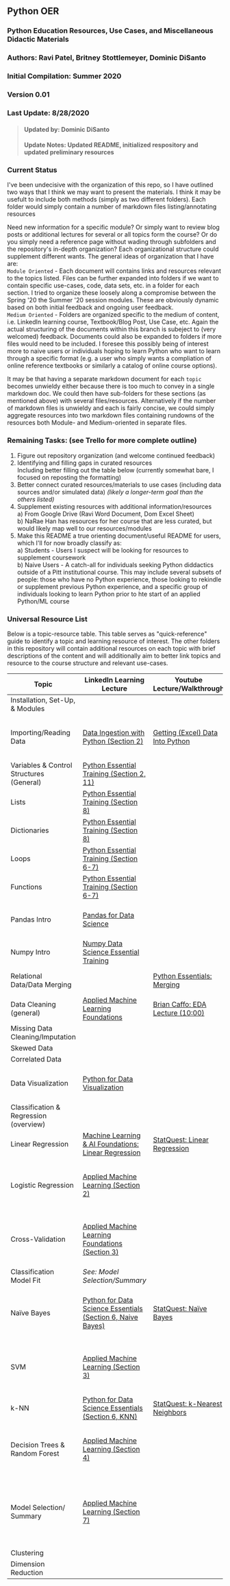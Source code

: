## Python OER
### Python Education Resources, Use Cases, and Miscellaneous Didactic Materials
### Authors: Ravi Patel, Britney Stottlemeyer, Dominic DiSanto
### Initial Compilation: Summer 2020
### Version 0.01
### Last Update: 8/28/2020
 > #### Updated by: Dominic DiSanto
 > #### Update Notes: Updated README, initialized respository and updated preliminary resources 

### Current Status
I've been undecisive with the organization of this repo, so I have outlined two ways that I think we may want to present the materials. I think it may be usefult to include both methods (simply as two different folders). Each folder would simply contain a number of markdown files listing/annotating resources

Need new information for a specific module? Or simply want to review blog posts or additional lectures for several or all topics form the course? Or do you simply need a reference page without wading through subfolders and the repository's in-depth organization? Each organizational structure could supplement different wants. The general ideas of organization that I have are:   
  `Module Oriented` - Each document will contains links and resources relevant to the topics listed. Files can be further expanded into folders if we want to contain specific use-cases, code, data sets, etc. in a folder for each section. I tried to organize these loosely along a compromise between the Spring '20 the Summer '20 session modules. These are obviously dynamic based on both initial feedback and ongoing user feedback.  
  `Medium Oriented` - Folders are organized specific to the medium of content, i.e. LinkedIn learning course, Textbook/Blog Post, Use Case, etc. Again the actual structuring of the documents within this branch is subeject to (very welcomed) feedback. Documents could also be expanded to folders if more files would need to be included. I foresee this possibly being of interest more to naive users or individuals hoping to learn Python who want to learn through a specific format (e.g. a user who simply wants a compliation of online reference textbooks or similarly a catalog of online course options). 
  
It may be that having a separate markdown document for each `topic` becomes unwieldy either because there is too much to convey in a single markdown doc. We could then have sub-folders for these sections (as mentioned above) with several files/resources. Alternatively if the number of markdown files is unwieldy and each is fairly concise, we could simply aggregate resources into two markdown files containing rundowns of the resources both Module- and Medium-oriented in separate files. 

### Remaining Tasks: (see Trello for more complete outline) 
 1) Figure out repository organization (and welcome continued feedback) 
 2) Identifying and filling gaps in curated resources  
      Including better filling out the table below (currently somewhat bare, I focused on reposting  the formatting)
 3) Better connect curated resources/materials to use cases (including data sources and/or simulated data) *(likely a longer-term goal than the others listed)*
 4) Supplement existing resources with additional information/resources  
    a) From Google Drive (Ravi Word Document, Dom Excel Sheet)  
    b) NaRae Han has resources for her course that are less curated, but would likely map well to our resources/modules
 5) Make this README a true orienting document/useful README for users, which I'll for now broadly classify as:  
    a) Students - Users I suspect will be looking for resources to supplement coursework  
    b) Naive Users - A catch-all for individuals seeking Python diddactics outside of a Pitt institutional course. This may include several subsets of people: those who have no Python experience, those looking to rekindle or supplement previous Python experience, and a specific group of individuals looking to learn Python prior to hte start of an applied Python/ML course
  


### Universal Resource List

Below is a topic-resource table. This table serves as "quick-reference" guide to identify a topic and learning resource of interest. The other folders in this repository will contain additional resources on each topic with brief descriptions of the content and will additionally aim to better link topics and resource to the course structure and relevant use-cases.  

| Topic                                    | LinkedIn Learning Lecture                                                                                                                                                                                       | Youtube Lecture/Walkthrough                                                                                                                                                                                 | Text Resource/Walkthrough                                                                                                                                                          |                                  Relevant Publication                                                                                                                                                                                            | Case Study |
|------------------------------------------|-----------------------------------------------------------------------------------------------------------------------------------------------------------------------------------------------------------------|-------------------------------------------------------------------------------------------------------------------------------------------------------------------------------------------------------------|------------------------------------------------------------------------------------------------------------------------------------------------------------------------------------|:------------------------------------------------------------------------------------------------------------------------------------------------------------------------------------------------------------------------------------------------:|------------|
| Installation, Set-Up, & Modules          |                                                                                                                                                                                                                 |                                                                                                                                                                                                             |                                                                                                                                                                                    |                                                                                                                                                                                                                                                  |     N/A    |
| Importing/Reading Data                   | [Data Ingestion with Python (Section 2)](https://www.linkedin.com/learning/data-ingestion-with-python/why-is-data-inegstion-important?pathUrn=urn%3Ali%3AlyndaLearningPath%3A5b61ea25498e580437e51859&u=2252458)| [Getting (Excel) Data Into Python](https://www.youtube.com/watch?v=gpfjVPu90Sc&t=13s)                                                                                                                       |                                                                                                                                                                                    |["All my Pharmacy Students Learn to Code"](https://www.pharmacytimes.com/contributor/david-berkowitz/2017/12/all-my-pharmacy-students-learn-to-code)                                                                                              |     N/A    |
| Variables & Control Structures (General) | [Python Essential Training (Section 2, 11)](https://www.linkedin.com/learning/python-essential-training-2/welcome?pathUrn=urn%3Ali%3AlyndaLearningPath%3A5b61ea25498e580437e51859&u=2252458)                    |                                                                                                                                                                                                             |                                                                                                                                                                                    |                                                                                                                                                                                                                                                  |            |
| Lists                                    | [Python Essential Training (Section 8)](https://www.linkedin.com/learning/python-essential-training-2/exercise-files?pathUrn=urn%3Ali%3AlyndaLearningPath%3A5b61ea25498e580437e51859&u=2252458)                 |                                                                                                                                                                                                             |                                                                                                                                                                                    |                                                                                                                                                                                                                                                  |            |
| Dictionaries                             | [Python Essential Training (Section 8)](https://www.linkedin.com/learning/python-essential-training-2/exercise-files?pathUrn=urn%3Ali%3AlyndaLearningPath%3A5b61ea25498e580437e51859&u=2252458)                 |                                                                                                                                                                                                             |                                                                                                                                                                                    |                                                                                                                                                                                                                                                  |            |
| Loops                                    | [Python Essential Training (Section 6-7)](https://www.linkedin.com/learning/python-essential-training-2/welcome?pathUrn=urn%3Ali%3AlyndaLearningPath%3A5b61ea25498e580437e51859&u=2252458)                      |                                                                                                                                                                                                             |                                                                                                                                                                                    |                                                                                                                                                                                                                                                  |            |
| Functions                                |  [Python Essential Training (Section 6-7)](https://www.linkedin.com/learning/python-essential-training-2/welcome?pathUrn=urn%3Ali%3AlyndaLearningPath%3A5b61ea25498e580437e51859&u=2252458)                     |                                                                                                                                                                                                             |                                                                                                                                                                                    |                                                                                                                                                                                                                                                  |            |
| Pandas Intro                             | [Pandas for Data Science](https://www.linkedin.com/learning/pandas-for-data-science/welcome?u=2252458)                                                                                                          |                                                                                                                                                                                                             | [Python Data Science Handbook (3 Data Manipulation with Pandas)](https://jakevdp.github.io/PythonDataScienceHandbook/03.00-introduction-to-pandas.html)                            |[IBM Blog: Breaking the 80/20 Rule](https://www.ibm.com/cloud/blog/ibm-data-catalog-data-scientists-productivity#:~:text=Yet%20in%20most%20companies%2C%20the,percent%20to%20actually%20perform%20analysis.)                                      |            |
| Numpy Intro                              | [Numpy Data Science Essential Training](https://www.linkedin.com/learning/numpy-data-science-essential-training/welcome?pathUrn=urn%3Ali%3AlyndaLearningPath%3A5a7dfa53498e11b777b686c7&u=2252458)              |                                                                                                                                                                                                             | [Python Data Science Handbook (2. Intro to NumPy)](https://jakevdp.github.io/PythonDataScienceHandbook/02.00-introduction-to-numpy.html)                                           |                                                                                                                                                                                                                                                  |            |
| Relational Data/Data Merging             |                                                                                                                                                                                                                 | [Python Essentials: Merging](https://www.youtube.com/watch?v=XMjSGGej9y8)                                                                                                                                   | [Python Data Science Handbook (3.07 Combining Datasets)](https://jakevdp.github.io/PythonDataScienceHandbook/03.07-merge-and-join.html)                                            |                                                                                                                                                                                                                                                  |            |
| Data Cleaning (general)                  | [Applied Machine Learning Foundations](https://www.linkedin.com/learning/applied-machine-learning-foundations/leveraging-machine-learning?u=2252458)                                                            | [Brian Caffo: EDA Lecture (10:00)](https://www.youtube.com/watch?v=5rTb6AkKhds&feature=youtu.be&t=593)                                                                                                      |                                                                                                                                                                                    |                                                                                                                                                                                                                                                  |            |
| Missing Data Cleaning/Imputation         |                                                                                                                                                                                                                 |                                                                                                                                                                                                             |                                                                                                                                                                                    |                                                                                                                                                                                                                                                  |            |
| Skewed Data                              |                                                                                                                                                                                                                 |                                                                                                                                                                                                             |                                                                                                                                                                                    |                                                                                                                                                                                                                                                  |            |
| Correlated Data                          |                                                                                                                                                                                                                 |                                                                                                                                                                                                             |                                                                                                                                                                                    |                                                                                                                                                                                                                                                  |            |
| Data Visualization                       | [Python for Data Visualization](https://www.linkedin.com/learning/python-for-data-visualization/effectively-present-data-with-python?pathUrn=urn%3Ali%3AlyndaLearningPath%3A5b61ea25498e580437e51859&u=2252458) |                                                                                                                                                                                                             | [Python Data Science Handbook (4. Visualiation with Matplotlib)](https://jakevdp.github.io/PythonDataScienceHandbook/04.00-introduction-to-matplotlib.html)                        |                                                                                                                                                                                                                                                  |            |
| Classification & Regression (overview)   |                                                                                                                                                                                                                 |                                                                                                                                                                                                             | [Supervised ML: Classification and Regression (Medium)](https://medium.com/quick-code/regression-versus-classification-machine-learning-whats-the-difference-345c56dd15f7)         |                                                                                                                                                                                                                                                  |            |
| Linear Regression                        | [Machine Learning & AI Foundations: Linear Regression](https://www.linkedin.com/learning/machine-learning-ai-foundations-linear-regression/welcome?u=2252458)                                                   | [StatQuest: Linear Regression](https://www.ibm.com/cloud/blog/ibm-data-catalog-data-scientists-productivity#:~:text=Yet%20in%20most%20companies%2C%20the,percent%20to%20actually%20perform%20analysis.)     |                                                                                                                                                                                    |                                                                                                                                                                                                                                                  |            |
| Logistic Regression                      | [Applied Machine Learning (Section 2)](https://www.linkedin.com/learning/applied-machine-learning-algorithms/defining-model-vs-algorithm?u=2252458)                                                             |                                                                                                                                                                                                             |                                                                                                                                                                                    | [Prediction of pediatric head injury severity using logistic regression](https://link.springer.com/article/10.1186/s12874-015-0015-0)                                                                                                            |            |
| Cross-Validation                         | [Applied Machine Learning Foundations (Section 3)](https://www.linkedin.com/learning/applied-machine-learning-foundations/leveraging-machine-learning?u=2252458)                                                |                                                                                                                                                                                                             |                                                                                                                                                                                    | *See: SVM, Model Selection, Decision Tree/Random Forest articles*                                                                                                                                                                                |            |
| Classification Model Fit                 | *See: Model Selection/Summary*                                                                                                                                                                                  |                                                                                                                                                                                                             |                                                                                                                                                                                    |                                                                                                                                                                                                                                                  |            |
| Naïve Bayes                              | [Python for Data Science Essentials (Section 6, Naive Bayes)](https://www.linkedin.com/learning/applied-machine-learning-algorithms/defining-model-vs-algorithm?u=2252458)                                      | [StatQuest: Naïve Bayes](https://www.youtube.com/watch?v=O2L2Uv9pdDA)                                                                                                                                       |                                                                                                                                                                                    | [Naïve Bayes classification of Dementia diagnosis using text data](https://www.sciencedirect.com/science/article/abs/pii/S0010945213001366?casa_token=MWyEInnxkZkAAAAA:lSusUzGUmWEbn0U7XTaZ2a3kss5fzhr6YzzJlY8zRqXIO6Sdx_A2o4WDALnrm90Co_EJJVM2) |            |
| SVM                                      | [Applied Machine Learning (Section 3)](https://www.linkedin.com/learning/applied-machine-learning-algorithms/defining-model-vs-algorithm?u=2252458)                                                             |                                                                                                                                                                                                             |                                                                                                                                                                                    | [Predicting Intracranial pressure levels post-TBI using SVM](https://ieeexplore.ieee.org/abstract/document/5706619?casa_token=C5oWosqOTzMAAAAA:K0VDuwvuhlrNAz7fXE8Ofieb7aOqeECJ8vDkW_2DjN1EskUUBFngVGQ1fnIOo-n4DGM3tWsj)                         |            |
| k-NN                                     | [Python for Data Science Essentials (Section 6, KNN)](https://www.linkedin.com/learning/python-for-data-science-essential-training-part-2/machine-learning-101?u=2252458)                                       | [StatQuest: k-Nearest Neighbors](https://www.youtube.com/watch?v=HVXime0nQeI)                                                                                                                               |                                                                                                                                                                                    |                                                                                                                                                                                                                                                  |            |
| Decision Trees & Random Forest           | [Applied Machine Learning (Section 4)](https://www.linkedin.com/learning/applied-machine-learning-algorithms/defining-model-vs-algorithm?u=2252458)                                                             |                                                                                                                                                                                                             | [Implementation of RF in Python (TowardsDataScience)](https://towardsdatascience.com/an-implementation-and-explanation-of-the-random-forest-in-python-77bf308a9b76)                | [Predicting vancomycin-associated nephrotoxicity using decision trees](https://pubmed.ncbi.nlm.nih.gov/28544476/)                                                                                                                                |            |
| Model Selection/ Summary                 | [Applied Machine Learning (Section 7)](https://www.linkedin.com/learning/applied-machine-learning-algorithms/defining-model-vs-algorithm?u=2252458)                                                             |                                                                                                                                                                                                             |                                                                                                                                                                                    | [Evaluation of multiple ML models in prediction of in-hospital mortality using EHR data](https://jamanetwork.com/journals/jamanetworkopen/fullarticle/2719128)                                                                                   |            |
| Clustering                               |                                                                                                                                                                                                                 |                                                                                                                                                                                                             |                                                                                                                                                                                    |                                                                                                                                                                                                                                                  |            |
| Dimension Reduction                      |                                                                                                                                                                                                                 |                                                                                                                                                                                                             |                                                                                                                                                                                    |                                                                                                                                                                                                                                                  |            |
